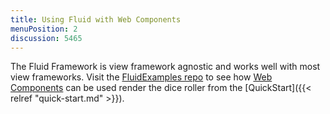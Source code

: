 ```yaml
---
title: Using Fluid with Web Components
menuPosition: 2
discussion: 5465
---
```


The Fluid Framework is view framework agnostic and works well with most view frameworks. Visit the [FluidExamples repo](https://github.com/microsoft/FluidExamples/blob/main/multi-framework-diceroller/src/view/wcView.js) to see how [Web Components](https://developer.mozilla.org/en-US/docs/Web/Web_Components) can be used render the dice roller from the [QuickStart]({{< relref "quick-start.md" >}}).
